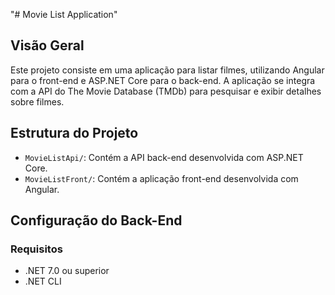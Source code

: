 "# Movie List Application" 

## Visão Geral

Este projeto consiste em uma aplicação para listar filmes, utilizando Angular para o front-end e ASP.NET Core para o back-end. A aplicação se integra com a API do The Movie Database (TMDb) para pesquisar e exibir detalhes sobre filmes.

## Estrutura do Projeto

- `MovieListApi/`: Contém a API back-end desenvolvida com ASP.NET Core.
- `MovieListFront/`: Contém a aplicação front-end desenvolvida com Angular.

## Configuração do Back-End

### Requisitos

- .NET 7.0 ou superior
- .NET CLI
